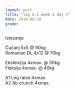 ```yaml
---
layout: post
title: "log 5.1 week 1 day 1"
date: 2018-08-30
grade:
---
```


Istezanje

Čučanj 5x5 @ 90kg    
Romanian DL 4x12 @ 70kg    

Ekstenzija 4xmax. @ 30kg    
Fleksija 4xmax. @ 40kg       

A1 Leg raise 4xmax.  
A2 Ab crunch 4xmax.  
